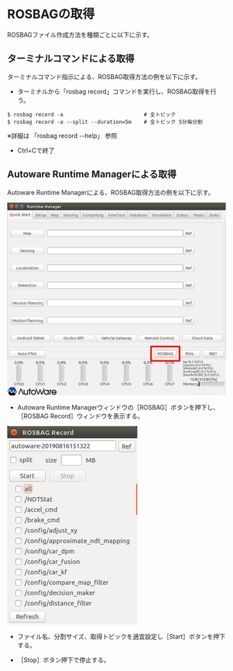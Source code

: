 # ROSBAGの取得

ROSBAGファイル作成方法を種類ごとに以下に示す。



## ターミナルコマンドによる取得

ターミナルコマンド指示による、ROSBAG取得方法の例を以下に示す。

- ターミナルから「rosbag record」コマンドを実行し、ROSBAG取得を行う。

```command
$ rosbag record -a                          # 全トピック
$ rosbag record -a --split --duration=5m    # 全トピック 5分毎分割
```

※詳細は 「rosbag record --help」 参照

- Ctrl+Cで終了



## Autoware Runtime Managerによる取得

Autoware Runtime Managerによる、ROSBAG取得方法の例を以下に示す。

![img](../img/0500/rosbgaw1.png)

- Autoware Runtime Managerウィンドウの［ROSBAG］ボタンを押下し、［ROSBAG Record］ウィンドウを表示する。



![img](../img/0500/rosbgaw2.png)

- ファイル名、分割サイズ、取得トピックを適宜設定し［Start］ボタンを押下する。

- ［Stop］ボタン押下で停止する。



